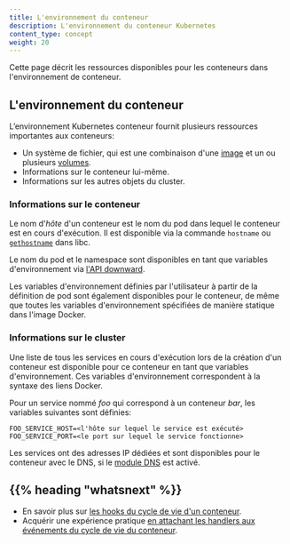 ```yaml
---
title: L'environnement du conteneur
description: L'environnement du conteneur Kubernetes
content_type: concept
weight: 20
---
```


<!-- overview -->

Cette page décrit les ressources disponibles pour les conteneurs dans l'environnement de conteneur.




<!-- body -->

## L'environnement du conteneur

L’environnement Kubernetes conteneur fournit plusieurs ressources importantes aux conteneurs:

* Un système de fichier, qui est une combinaison d'une [image](/docs/concepts/containers/images/) et un ou plusieurs [volumes](/docs/concepts/storage/volumes/).
* Informations sur le conteneur lui-même.
* Informations sur les autres objets du cluster.

### Informations sur le conteneur

Le nom d'*hôte* d'un conteneur est le nom du pod dans lequel le conteneur est en cours d'exécution.
Il est disponible via la commande `hostname` ou
[`gethostname`](http://man7.org/linux/man-pages/man2/gethostname.2.html)
dans libc.

Le nom du pod et le namespace sont disponibles en tant que variables d'environnement via
[l'API downward](/docs/tasks/inject-data-application/downward-api-volume-expose-pod-information/).

Les variables d'environnement définies par l'utilisateur à partir de la définition de pod sont également disponibles pour le conteneur,
de même que toutes les variables d'environnement spécifiées de manière statique dans l'image Docker.

### Informations sur le cluster

Une liste de tous les services en cours d'exécution lors de la création d'un conteneur est disponible pour ce conteneur en tant que variables d'environnement.
Ces variables d'environnement correspondent à la syntaxe des liens Docker.

Pour un service nommé *foo* qui correspond à un conteneur *bar*,
les variables suivantes sont définies:

```shell
FOO_SERVICE_HOST=<l'hôte sur lequel le service est exécuté>
FOO_SERVICE_PORT=<le port sur lequel le service fonctionne>
```

Les services ont des adresses IP dédiées et sont disponibles pour le conteneur avec le DNS,
si le [module DNS](http://releases.k8s.io/master/cluster/addons/dns/) est activé. 



## {{% heading "whatsnext" %}}


* En savoir plus sur [les hooks du cycle de vie d'un conteneur](/docs/concepts/containers/container-lifecycle-hooks/).
* Acquérir une expérience pratique
  [en attachant les handlers aux événements du cycle de vie du conteneur](/docs/tasks/configure-pod-container/attach-handler-lifecycle-event/).


